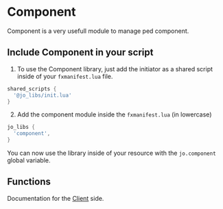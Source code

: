 # Component

Component is a very usefull module to manage ped component.

## Include Component in your script

1. To use the Component library, just add the initiator as a shared script inside of your `fxmanifest.lua` file.
```lua
shared_scripts {
  '@jo_libs/init.lua'
}
```
2. Add the component module inside the `fxmanifest.lua` (in lowercase)
```lua
jo_libs {
  'component',
}
```
You can now use the library inside of your resource with the `jo.component` global variable.

## Functions

Documentation for the [Client](./client.md) side.  